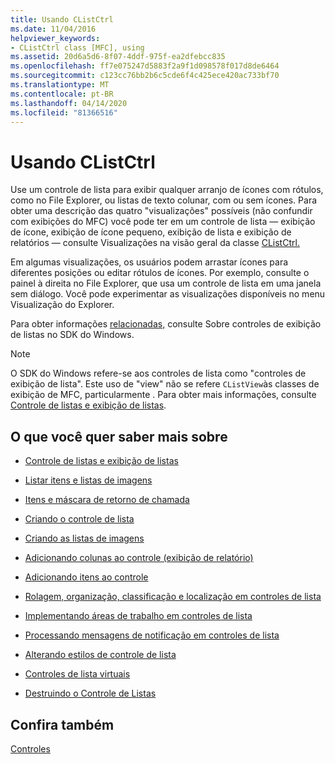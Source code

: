 ```yaml
---
title: Usando CListCtrl
ms.date: 11/04/2016
helpviewer_keywords:
- CListCtrl class [MFC], using
ms.assetid: 20d6a5d6-8f07-4ddf-975f-ea2dfebcc835
ms.openlocfilehash: ff7e075247d5883f2a9f1d098578f017d8de6464
ms.sourcegitcommit: c123cc76bb2b6c5cde6f4c425ece420ac733bf70
ms.translationtype: MT
ms.contentlocale: pt-BR
ms.lasthandoff: 04/14/2020
ms.locfileid: "81366516"
---
```

# <a name="using-clistctrl"></a>Usando CListCtrl

Use um controle de lista para exibir qualquer arranjo de ícones com rótulos, como no File Explorer, ou listas de texto colunar, com ou sem ícones. Para obter uma descrição das quatro "visualizações" possíveis (não confundir com exibições do MFC) você pode ter em um controle de lista — exibição de ícone, exibição de ícone pequeno, exibição de lista e exibição de relatórios — consulte Visualizações na visão geral da classe [CListCtrl.](../mfc/reference/clistctrl-class.md)

Em algumas visualizações, os usuários podem arrastar ícones para diferentes posições ou editar rótulos de ícones. Por exemplo, consulte o painel à direita no File Explorer, que usa um controle de lista em uma janela sem diálogo. Você pode experimentar as visualizações disponíveis no menu Visualização do Explorer.

Para obter informações [relacionadas,](/windows/win32/Controls/list-view-controls-overview) consulte Sobre controles de exibição de listas no SDK do Windows.

> [!NOTE]
> O SDK do Windows refere-se aos controles de lista como "controles de exibição de lista". Este uso de "view" não se refere `CListView`às classes de exibição de MFC, particularmente . Para obter mais informações, consulte [Controle de listas e exibição de listas](../mfc/list-control-and-list-view.md).

## <a name="what-do-you-want-to-know-more-about"></a>O que você quer saber mais sobre

- [Controle de listas e exibição de listas](../mfc/list-control-and-list-view.md)

- [Listar itens e listas de imagens](../mfc/list-items-and-image-lists.md)

- [Itens e máscara de retorno de chamada](../mfc/callback-items-and-the-callback-mask.md)

- [Criando o controle de lista](../mfc/creating-the-list-control.md)

- [Criando as listas de imagens](../mfc/creating-the-image-lists.md)

- [Adicionando colunas ao controle (exibição de relatório)](../mfc/adding-columns-to-the-control-report-view.md)

- [Adicionando itens ao controle](../mfc/adding-items-to-the-control.md)

- [Rolagem, organização, classificação e localização em controles de lista](../mfc/scrolling-arranging-sorting-and-finding-in-list-controls.md)

- [Implementando áreas de trabalho em controles de lista](../mfc/implementing-working-areas-in-list-controls.md)

- [Processando mensagens de notificação em controles de lista](../mfc/processing-notification-messages-in-list-controls.md)

- [Alterando estilos de controle de lista](../mfc/changing-list-control-styles.md)

- [Controles de lista virtuais](../mfc/virtual-list-controls.md)

- [Destruindo o Controle de Listas](../mfc/destroying-the-list-control.md)

## <a name="see-also"></a>Confira também

[Controles](../mfc/controls-mfc.md)
